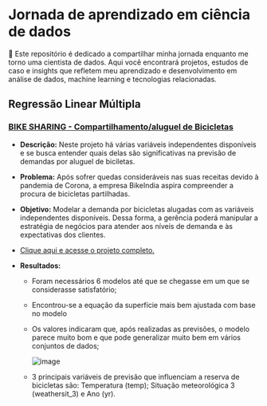 # Jornada de aprendizado em ciência de dados
 🚀 Este repositório é dedicado a compartilhar minha jornada enquanto me torno uma cientista de dados. Aqui você encontrará projetos, estudos de caso e insights que refletem meu aprendizado e desenvolvimento em análise de dados, machine learning e tecnologias relacionadas. 

## Regressão Linear Múltipla 
### [BIKE SHARING - Compartilhamento/aluguel de Bicicletas](https://github.com/leticiap-rocha/Bike-Sharing-Multiple-Linear-Regression)
- **Descrição:** Neste projeto há várias variáveis independentes disponíveis e se busca entender quais delas são significativas na previsão de demandas por aluguel de biciletas.
-  **Problema:** Após sofrer quedas consideráveis nas suas receitas devido à pandemia de Corona, a empresa BikeIndia aspira compreender a procura de bicicletas partilhadas.
-  **Objetivo:** Modelar a demanda por bicicletas alugadas com as variáveis independentes disponíveis. Dessa forma, a gerência poderá manipular a estratégia de negócios para atender aos níveis de demanda e às expectativas dos clientes.

- [Clique aqui e acesse o projeto completo.](https://github.com/leticiap-rocha/Bike-Sharing-Multiple-Linear-Regression)
 
-  **Resultados:**
   - Foram necessários 6 modelos até que se chegasse em um que se considerasse satisfatório;
   - Encontrou-se a  equação da superfície mais bem ajustada com base no modelo
   - Os valores indicaram que, após realizadas as previsões,  o modelo parece muito bom e que pode generalizar muito bem em vários conjuntos de dados;
   
     ![image](https://github.com/user-attachments/assets/4e23b4d9-1018-4037-b7e1-3ed91f5f12f3)

   - 3 principais variáveis de previsão que influenciam a reserva de bicicletas são: Temperatura (temp); Situação meteorológica 3 (weathersit_3) e Ano (yr).
  
